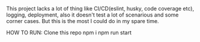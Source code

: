 This project lacks a lot of thing like CI/CD(eslint, husky, code coverage etc), logging, deployment, also it doesn't test a lot of scenarious and some corner cases.
But this is the most I could do in my spare time.

HOW TO RUN:
Clone this repo
npm i
npm run start
